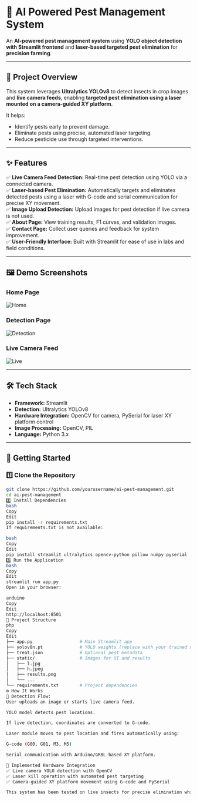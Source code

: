# 🌿 AI Powered Pest Management System

An **AI-powered pest management system** using **YOLO object detection with Streamlit frontend** and **laser-based targeted pest elimination** for **precision farming**.

---

## 🎯 **Project Overview**

This system leverages **Ultralytics YOLOv8** to detect insects in crop images and **live camera feeds**, enabling **targeted pest elimination using a laser mounted on a camera-guided XY platform**.

It helps:
- Identify pests early to prevent damage.
- Eliminate pests using precise, automated laser targeting.
- Reduce pesticide use through targeted interventions.

---

## ✨ **Features**

✅ **Live Camera Feed Detection:** Real-time pest detection using YOLO via a connected camera.  
✅ **Laser-based Pest Elimination:** Automatically targets and eliminates detected pests using a laser with G-code and serial communication for precise XY movement.  
✅ **Image Upload Detection:** Upload images for pest detection if live camera is not used.  
✅ **About Page:** View training results, F1 curves, and validation images.  
✅ **Contact Page:** Collect user queries and feedback for system improvement.  
✅ **User-Friendly Interface:** Built with Streamlit for ease of use in labs and field conditions.

---

## 🖼️ **Demo Screenshots**

### Home Page
![Home](./static/home_screenshot.jpg)

### Detection Page
![Detection](./static/detection_screenshot.jpg)

### Live Camera Feed
![Live](./static/live_camera_screenshot.jpg)

---

## 🛠️ **Tech Stack**

- **Framework:** Streamlit
- **Detection:** Ultralytics YOLOv8
- **Hardware Integration:** OpenCV for camera, PySerial for laser XY platform control
- **Image Processing:** OpenCV, PIL
- **Language:** Python 3.x

---

## 🚀 **Getting Started**

### 1️⃣ Clone the Repository
```bash
git clone https://github.com/yourusername/ai-pest-management.git
cd ai-pest-management
2️⃣ Install Dependencies
bash
Copy
Edit
pip install -r requirements.txt
If requirements.txt is not available:

bash
Copy
Edit
pip install streamlit ultralytics opencv-python pillow numpy pyserial
3️⃣ Run the Application
bash
Copy
Edit
streamlit run app.py
Open in your browser:

arduino
Copy
Edit
http://localhost:8501
📂 Project Structure
php
Copy
Edit
├── app.py                  # Main Streamlit app
├── yolov8n.pt              # YOLO weights (replace with your trained model if needed)
├── treat.json              # Optional pest metadata
├── static/                 # Images for UI and results
│   ├── l.jpg
│   ├── h.jpeg
│   ├── results.png
│   └── ...
└── requirements.txt        # Project dependencies
⚙️ How It Works
🚦 Detection Flow:
User uploads an image or starts live camera feed.

YOLO model detects pest locations.

If live detection, coordinates are converted to G-code.

Laser module moves to pest location and fires automatically using:

G-code (G00, G01, M3, M5)

Serial communication with Arduino/GRBL-based XY platform.

📡 Implemented Hardware Integration
✅ Live camera YOLO detection with OpenCV
✅ Laser kill operation with automated pest targeting
✅ Camera-guided XY platform movement using G-code and PySerial

This system has been tested on live insects for precise elimination while ensuring safety and effectiveness in controlled lab conditions.
